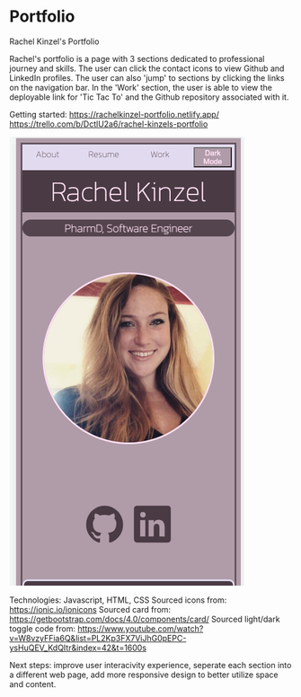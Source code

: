 # Portfolio

Rachel Kinzel's Portfolio

Rachel's portfolio is a page with 3 sections dedicated to professional journey and skills. The user can click the contact icons to view Github and LinkedIn profiles. The user can also 'jump' to sections by clicking the links on the navigation bar. In the 'Work' section, the user is able to view the deployable link for 'Tic Tac To' and the Github repository associated with it. 

Getting started: https://rachelkinzel-portfolio.netlify.app/
                 https://trello.com/b/DctlU2a6/rachel-kinzels-portfolio

![portfolio-screenshot](./assets/screenshot-readme.png "Portfolio")

Technologies: Javascript, HTML, CSS
Sourced icons from: https://ionic.io/ionicons
Sourced card from:  https://getbootstrap.com/docs/4.0/components/card/
Sourced light/dark toggle code from: https://www.youtube.com/watch?v=W8vzyFFia6Q&list=PL2Kp3FX7ViJhG0pEPC-ysHuQEV_KdQItr&index=42&t=1600s

Next steps: improve user interacivity experience, seperate each section into a different web page, add more responsive design to better utilize space and content. 
